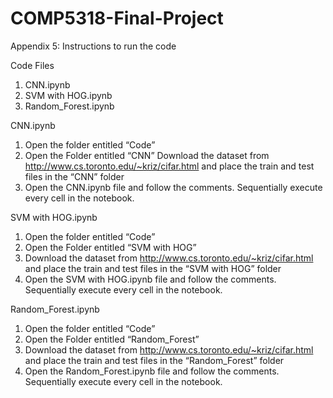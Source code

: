 # COMP5318-Final-Project
Appendix 5: Instructions to run the code 

Code Files
1. CNN.ipynb
2. SVM with HOG.ipynb
3. Random_Forest.ipynb

CNN.ipynb
1) Open the folder entitled “Code”
2) Open the Folder entitled “CNN”
   Download the dataset from http://www.cs.toronto.edu/~kriz/cifar.html and place the train and test files in the “CNN” folder
3) Open the CNN.ipynb file and follow the comments. Sequentially execute every cell in the  notebook. 

SVM with HOG.ipynb
1) Open the folder entitled “Code”
2) Open the Folder entitled “SVM with HOG”
3) Download the dataset from http://www.cs.toronto.edu/~kriz/cifar.html and place the train and test files in the “SVM with HOG” folder
4) Open the SVM with HOG.ipynb file and follow the comments. Sequentially execute every cell in the notebook. 

Random_Forest.ipynb
1) Open the folder entitled “Code”
2) Open the Folder entitled “Random_Forest”
3) Download the dataset from http://www.cs.toronto.edu/~kriz/cifar.html and place the train and test files in the “Random_Forest” folder
4) Open the Random_Forest.ipynb file and follow the comments. Sequentially execute every cell in the notebook.
